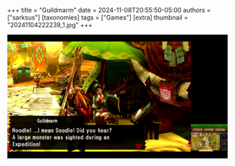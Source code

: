 +++
title = "Guildmarm" 
date = 2024-11-08T20:55:50-05:00
authors = ["sarksus"]
[taxonomies]
tags = ["Games"]
[extra]
thumbnail = "20241104222239_1.jpg"
+++

![Guildmarm saying Noodle, I mean Doodle. Did you hear? A large monster was sighted during an Expedition](20241104222239_1.jpg)